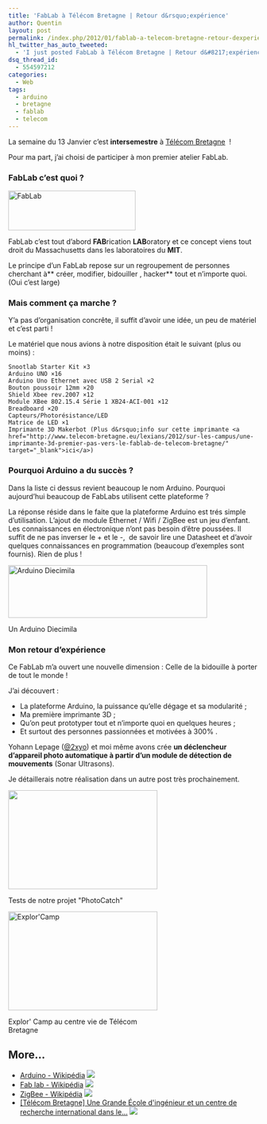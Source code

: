 ```yaml
---
title: 'FabLab à Télécom Bretagne | Retour d&rsquo;expérience'
author: Quentin
layout: post
permalink: /index.php/2012/01/fablab-a-telecom-bretagne-retour-dexperience/
hl_twitter_has_auto_tweeted:
  - 'I just posted FabLab à Télécom Bretagne | Retour d&#8217;expérience, read it here: http://blog.quentinrousseau.fr/?p=282'
dsq_thread_id:
  - 554597212
categories:
  - Web
tags:
  - arduino
  - bretagne
  - fablab
  - telecom
---
```

La semaine du 13 Janvier c&rsquo;est **intersemestre** à <a href="http://www.telecom-bretagne.eu/" target="_blank">Télécom Bretagne</a>  !

Pour ma part, j&rsquo;ai choisi de participer à mon premier atelier FabLab.

### FabLab c&rsquo;est quoi ?

<img class="aligncenter" title="FabLab" src="http://www.semageek.com/wp-content/uploads/2011/11/recapitulatif-de-la-journee-pour-concevoir-fab-lab-en-region-paca-10.jpg" alt="FabLab" width="256" height="80"/>

FabLab c&rsquo;est tout d&rsquo;abord **FAB**rication **LAB**oratory et ce concept viens tout droit du Massachusetts dans les laboratoires du **MIT**.

Le principe d&rsquo;un FabLab repose sur un regroupement de personnes cherchant à** créer, modifier, bidouiller , hacker** tout et n&rsquo;importe quoi. (Oui c&rsquo;est large)

### Mais comment ça marche ?

Y&rsquo;a pas d&rsquo;organisation concrête, il suffit d&rsquo;avoir une idée, un peu de matériel et c&rsquo;est parti !

Le matériel que nous avions à notre disposition était le suivant (plus ou moins) :

```plain
Snootlab Starter Kit ×3  
Arduino UNO ×16  
Arduino Uno Ethernet avec USB 2 Serial ×2  
Bouton poussoir 12mm ×20  
Shield Xbee rev.2007 ×12  
Module XBee 802.15.4 Série 1 XB24-ACI-001 ×12  
Breadboard ×20  
Capteurs/Photorésistance/LED  
Matrice de LED ×1  
Imprimante 3D Makerbot (Plus d&rsquo;info sur cette imprimante <a href="http://www.telecom-bretagne.eu/lexians/2012/sur-les-campus/une-imprimante-3d-premier-pas-vers-le-fablab-de-telecom-bretagne/" target="_blank">ici</a>)
```

### Pourquoi Arduino a du succès ?

Dans la liste ci dessus revient beaucoup le nom Arduino. Pourquoi aujourd&rsquo;hui beaucoup de FabLabs utilisent cette plateforme ?

La réponse réside dans le faite que la plateforme Arduino est trés simple d&rsquo;utilisation. L&rsquo;ajout de module Ethernet / Wifi / ZigBee est un jeu d&rsquo;enfant. Les connaissances en électronique n&rsquo;ont pas besoin d&rsquo;être poussées. Il suffit de ne pas inverser le + et le -,  de savoir lire une Datasheet et d&rsquo;avoir quelques connaissances en programmation (beaucoup d&rsquo;exemples sont fournis). Rien de plus !

<div style="width: 410px" class="wp-caption aligncenter">
  <a href="http://upload.wikimedia.org/wikipedia/commons/thumb/1/17/Arduino_Diecimila.jpg/800px-Arduino_Diecimila.jpg"><img class=" wp-image-200   " title="Arduino Diecimila" src="http://upload.wikimedia.org/wikipedia/commons/thumb/1/17/Arduino_Diecimila.jpg/800px-Arduino_Diecimila.jpg" alt="Arduino Diecimila" width="400" height="106" /></a><p class="wp-caption-text">
    Un Arduino Diecimila
  </p>
</div>

### Mon retour d&rsquo;expérience

Ce FabLab m&rsquo;a ouvert une nouvelle dimension : Celle de la bidouille à porter de tout le monde !

J&rsquo;ai découvert :

*   La plateforme Arduino, la puissance qu&rsquo;elle dégage et sa modularité ;
*   Ma première imprimante 3D ;
*   Qu&rsquo;on peut prototyper tout et n&rsquo;importe quoi en quelques heures ;
*   Et surtout des personnes passionnées et motivées à 300% .

Yohann Lepage (<a href="https://twitter.com/#!/2xyo" target="_blank">@2xyo</a>) et moi même avons crée **un déclencheur d&rsquo;appareil photo automatique à partir d&rsquo;un module de détection de mouvements** (Sonar Ultrasons).

Je détaillerais notre réalisation dans un autre post très prochainement.

<div id="attachment_300" style="width: 310px" class="wp-caption aligncenter">
  <a href="http://blog.quentinrousseau.fr/wp-content/uploads/2012/01/photoCatch.jpg"><img class="size-medium wp-image-300 " title="PhotoCatch" src="http://blog.quentinrousseau.fr/wp-content/uploads/2012/01/photoCatch-300x199.jpg" alt="" width="300" height="199" /></a><p class="wp-caption-text">
    Tests de notre projet "PhotoCatch"
  </p>
</div>

<div id="attachment_312" style="width: 310px" class="wp-caption aligncenter">
  <a href="http://blog.quentinrousseau.fr/wp-content/uploads/2012/01/DSC_0376_resize.jpg"><img class="size-medium wp-image-312 " title="Explor'Camp" src="http://blog.quentinrousseau.fr/wp-content/uploads/2012/01/DSC_0376_resize-300x199.jpg" alt="Explor'Camp" width="300" height="199" /></a><p class="wp-caption-text">
    Explor' Camp au centre vie de Télécom Bretagne
  </p>
</div>

## More...

*   <a href="http://fr.wikipedia.org/wiki/Arduino" title="Arduino - Wikipédia" rel="nofollow">Arduino - Wikipédia</a> ![][1]
*   <a href="http://fr.wikipedia.org/wiki/Fab_lab" title="Fab lab - Wikipédia" rel="nofollow">Fab lab - Wikipédia</a> ![][1]
*   <a href="http://fr.wikipedia.org/wiki/ZigBee" title="ZigBee - Wikipédia" rel="nofollow">ZigBee - Wikipédia</a> ![][1]
*   <a href="http://www.telecom-bretagne.eu" title="[Télécom Bretagne] Une Grande École d\'ingénieur et un centre de recherche international dans les sciences et technologies de l" rel="nofollow">[Télécom Bretagne] Une Grande École d\'ingénieur et un centre de recherche international dans le...</a> ![][1]

 [1]: http://blog.quentinrousseau.fr/wp-content/plugins/netblog/images/external-link-ltr-icon.png